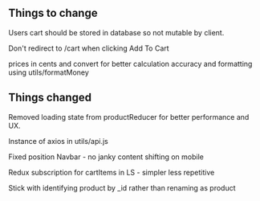 ## Things to change

Users cart should be stored in database so not mutable by client.

Don't redirect to /cart when clicking Add To Cart

prices in cents and convert for better calculation accuracy and formatting using
utils/formatMoney

## Things changed 

Removed loading state from productReducer for better performance and UX.

Instance of axios in utils/api.js

Fixed position Navbar - no janky content shifting on mobile

Redux subscription for cartItems in LS - simpler less repetitive

Stick with identifying product by \_id  rather than renaming as product
